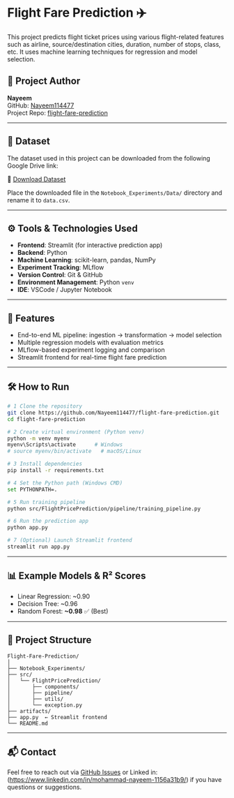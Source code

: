 # Flight Fare Prediction ✈️

This project predicts flight ticket prices using various flight-related features such as airline, source/destination cities, duration, number of stops, class, etc. It uses machine learning techniques for regression and model selection.

## 📌 Project Author

**Nayeem**  
GitHub: [Nayeem114477](https://github.com/Nayeem114477)  
Project Repo: [flight-fare-prediction](https://github.com/Nayeem114477/flight-fare-prediction)

---

## 📁 Dataset

The dataset used in this project can be downloaded from the following Google Drive link:

🔗 [Download Dataset](https://drive.google.com/file/d/1gX6ZJTkrVvUfXhGo-cMI5XO6cgdAYd0d/view?usp=drive_link)

Place the downloaded file in the `Notebook_Experiments/Data/` directory and rename it to `data.csv`.

---

## ⚙️ Tools & Technologies Used

- **Frontend**: Streamlit (for interactive prediction app)
- **Backend**: Python
- **Machine Learning**: scikit-learn, pandas, NumPy
- **Experiment Tracking**: MLflow
- **Version Control**: Git & GitHub
- **Environment Management**: Python `venv`
- **IDE**: VSCode / Jupyter Notebook

---

## 🚀 Features

- End-to-end ML pipeline: ingestion → transformation → model selection
- Multiple regression models with evaluation metrics
- MLflow-based experiment logging and comparison
- Streamlit frontend for real-time flight fare prediction

---

## 🛠️ How to Run

```bash
# 1 Clone the repository
git clone https://github.com/Nayeem114477/flight-fare-prediction.git
cd flight-fare-prediction

# 2 Create virtual environment (Python venv)
python -m venv myenv
myenv\Scripts\activate      # Windows
# source myenv/bin/activate   # macOS/Linux

# 3 Install dependencies
pip install -r requirements.txt

# 4 Set the Python path (Windows CMD)
set PYTHONPATH=.

# 5 Run training pipeline
python src/FlightPricePrediction/pipeline/training_pipeline.py

# 6 Run the prediction app
python app.py

# 7 (Optional) Launch Streamlit frontend
streamlit run app.py
```

---

## 📊 Example Models & R² Scores

- Linear Regression: ~0.90  
- Decision Tree: ~0.96  
- Random Forest: **~0.98** ✅ (Best)

---

## 📂 Project Structure

```
Flight-Fare-Prediction/
│
├── Notebook_Experiments/
├── src/
│   └── FlightPricePrediction/
│       ├── components/
│       ├── pipeline/
│       ├── utils/
│       └── exception.py
├── artifacts/
├── app.py  ← Streamlit frontend
└── README.md
```

---

## 📬 Contact

Feel free to reach out via [GitHub Issues](https://github.com/Nayeem114477/flight-fare-prediction/issues) or Linked in: (https://www.linkedin.com/in/mohammad-nayeem-1156a31b9/) if you have questions or suggestions.
